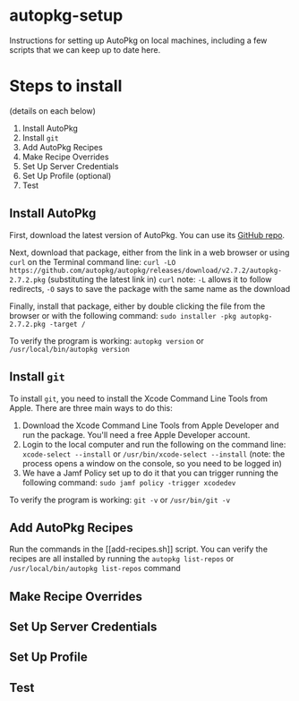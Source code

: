 # autopkg-setup

Instructions for setting up AutoPkg on local machines, including a few scripts that we can keep up to date here.

# Steps to install
(details on each below)

1. Install AutoPkg
2. Install `git`
3. Add AutoPkg Recipes
4. Make Recipe Overrides
5. Set Up Server Credentials
6. Set Up Profile (optional)
7. Test

## Install AutoPkg

First, download the latest version of AutoPkg. You can use its [GitHub repo](https://github.com/autopkg/autopkg/releases/latest).

Next, download that package, either from the link in a web browser or using `curl` on the Terminal command line: 
`curl -LO https://github.com/autopkg/autopkg/releases/download/v2.7.2/autopkg-2.7.2.pkg`
(substituting the latest link in)
`curl` note: `-L` allows it to follow redirects, `-O` says to save the package with the same name as the download

Finally, install that package, either by double clicking the file from the browser or with the following command:
`sudo installer -pkg autopkg-2.7.2.pkg -target /`

To verify the program is working: `autopkg version` or `/usr/local/bin/autopkg version`

## Install `git`

To install `git`, you need to install the Xcode Command Line Tools from Apple. There are three main ways to do this:

1. Download the Xcode Command Line Tools from Apple Developer and run the package. You'll need a free Apple Developer account.
2. Login to the local computer and run the following on the command line: `xcode-select --install` or `/usr/bin/xcode-select --install` (note: the process opens a window on the console, so you need to be logged in)
3. We have a Jamf Policy set up to do it that you can trigger running the following command: `sudo jamf policy -trigger xcodedev`

To verify the program is working: `git -v` or `/usr/bin/git -v`

## Add AutoPkg Recipes

Run the commands in the [[add-recipes.sh]] script. You can verify the recipes are all installed by running the `autopkg list-repos` or `/usr/local/bin/autopkg list-repos` command

## Make Recipe Overrides

## Set Up Server Credentials

## Set Up Profile

## Test